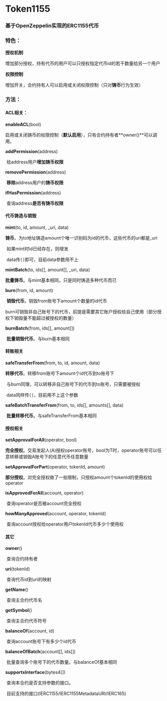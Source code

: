 # Token1155



### 基于OpenZeppelin实现的ERC1155代币



### 特色：

**授权机制**

​	增加部分授权，持有代币的用户可以只授权指定代币id的若干数量给另一个用户

**权限控制**

​	增加开关，合约持有人可以启用或关闭权限控制（只对**铸币**行为生效）



### 方法：

#### ACL相关：

**enableACL**(bool)

​	启用或关闭铸币的权限控制（**默认启用**），只有合约持有者**owner()**可以调用。



**addPermission**(address)

​	给address用户**增加铸币权限**



**removePermission**(address)

​	**移除**address用户的**铸币权限**



**ifHasPermission**(address)

​	查询address**是否有铸币权限**



#### 代币铸造与销毁

**mint**(to, id, amount, _uri, data)

​	**铸币**。为to地址铸造amount个唯一识别码为id的代币，这些代币的uri都是_uri

​	如果mint时id已经存在，则增发

​	data传`[]`即可，目前data参数用不上



**mintBatch**(to, ids[], amount[], _uri, data)

​	**批量铸币**。与mint基本相同，只是同时铸造多种代币而已



**burn**(from, id, amount)

​	**销毁代币**。销毁from账号下amount个数量的id代币

​	burn可销毁非自己账号下的代币，前提是需要其它账户授权给自己使用（部分授权下销毁量不能超过被授权的数量）



**burnBatch**(from, ids[], amount[])

​	**批量销毁代币**。与burn基本相同



#### 转账相关

**safeTransferFrom**(from, to, id, amount, data)

​	**转移代币**。转移from账号下amount个id代币到to账号下

​	与burn同理，可以转移非自己账号下的代币到to账号，只需要被授权

​	data同样传`[]`，目前用不上这个参数



**safeBatchTransferFrom**(from, to, ids[], amounts[], data)

​	**批量转移代币**。与safeTransferFrom基本相同



#### 授权相关

**setApprovalForAll**(operator, bool)

​	**完全授权**。交易发起人(A)授权operator账号，bool为T时，operator账号可以任意转移或销毁A账号下的任意代币任意数量



**setApprovalForPart**(operator, tokenId, amount)

​	**部分授权**。对完全授权做了一些限制，只授权amount个tokenId的使用权给operator



**isApprovedForAll**(account, operator)

​	查询operator是否被account完全授权



**howManyApproved**(account, operator, tokenId)

​	查询account授权给operator用户tokenId代币多少个使用权



#### 其它

**owner**()

​	查询合约持有者



**uri**(tokenId)

​	查询代币id到uri的映射



**getName**()

​	查询主合约代币名



**getSymbol**()

​	查询主合约代币符号



**balanceOf**(account, id)

​	查询account账号下有多少个id代币



**balanceOfBatch**(account[], ids[])

​	批量查询多个账号下的代币数量。与balanceOf基本相同

**supportsInterface**(bytes4[])

​	查询本合约是否支持参数的接口。

​	目前支持的接口(IERC1155/IERC1155MetadataURI/IERC165)


